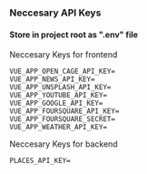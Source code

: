 ### Neccesary API Keys

#### Store in project root as ".env" file

Neccesary Keys for frontend

```
VUE_APP_OPEN_CAGE_API_KEY=
VUE_APP_NEWS_API_KEY=
VUE_APP_UNSPLASH_API_KEY=
VUE_APP_YOUTUBE_API_KEY=
VUE_APP_GOOGLE_API_KEY=
VUE_APP_FOURSQUARE_API_KEY=
VUE_APP_FOURSQUARE_SECRET=
VUE_APP_WEATHER_API_KEY=
```

Neccesary Keys for backend

```
PLACES_API_KEY=
```
